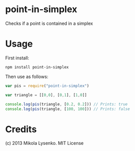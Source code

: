 point-in-simplex
================
Checks if a point is contained in a simplex

Usage
=====
First install:

    npm install point-in-simplex
    
Then use as follows:

```javascript
var pis = require("point-in-simplex")

var triangle = [[0,0], [0,1], [1,0]]

console.log(pis(triangle, [0.2, 0.2])) // Prints: true
console.log(pis(triangle, [100, 100])) // Prints: false
```

Credits
=======
(c) 2013 Mikola Lysenko.  MIT License
